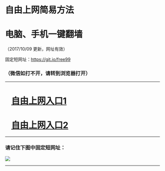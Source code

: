 ﻿# 自由上网简易方法

# 电脑、手机一键翻墙

（2017/10/09 更新，网址有效）

固定短网址：https://git.io/free99

### （微信如打不开，请转到浏览器打开）


***





# &nbsp;&nbsp; <a href="http://ft2721223739.fwq-tz-1001.info/fwqtz01.html?t=10090015823 " target="_blank">自由上网入口1</a>
# &nbsp;&nbsp; <a href="http://ft246989564.fwq-tz-1002.info/fwqtz02.html?t=100900116150 " target="_blank">自由上网入口2</a>
***

### 请记住下图中固定短网址：

<img src="https://s3-us-west-2.amazonaws.com/fwq-1001/yjfq-20170905okok.png" /> 


***

